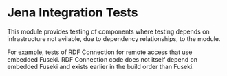 Jena Integration Tests
======================

This module provides testing of components where testing depends on
infrastructure not avilable, due to dependency relationships, to the
module.

For example, tests of RDF Connection for remote access that use embedded
Fuseki.  RDF Connection code does not itself depend on embedded Fuseki
and exists earlier in the build order than Fuseki.


